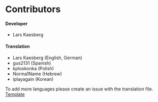 # Contributors

#### Developer

- Lars Kaesberg

#### Translation

- Lars Kaesberg (English, German)
- gus2131 (Spanish)
- kploskonka (Polish)
- Norma1Name (Hebrew)
- iplayagain (Korean)

To add more languages please create an issue with the translation file. [Template](https://github.com/lkaesberg/EmailBot/blob/main/language/english.json)
